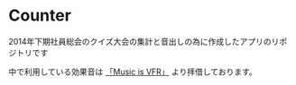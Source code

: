 Counter
=======

2014年下期社員総会のクイズ大会の集計と音出しの為に作成したアプリのリポジトリです

中で利用している効果音は
[「Music is VFR」](http://musicisvfr.com/free/)
より拝借しております。
